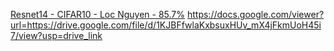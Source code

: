[Resnet14 - CIFAR10 - Loc Nguyen - 85.7%](Resnet14_Cifar.pdf)
https://docs.google.com/viewer?url=https://drive.google.com/file/d/1KJBFfwlaKxbsuxHUv_mX4jFkmUoH45i7/view?usp=drive_link

